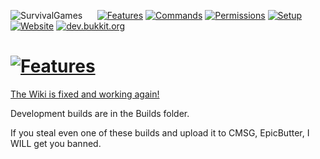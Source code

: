 ![SurvivalGames](http://sg.q64.co/wiki/image/SurvivalGames.png)
&nbsp;&nbsp;&nbsp;&nbsp;&nbsp;[![Features](http://sg.q64.co/wiki/image/Features.png)](https://github.com/SurvivalGamesDevTeam/TheSurvivalGames/wiki) [![Commands](http://sg.q64.co/wiki/image/Commands.png)](https://github.com/SurvivalGamesDevTeam/TheSurvivalGames/wiki/Commands) [![Permissions](http://sg.q64.co/wiki/image/Permissions.png)](https://github.com/SurvivalGamesDevTeam/TheSurvivalGames/wiki/Permissions) [![Setup](http://sg.q64.co/wiki/image/Setup.png)](https://github.com/SurvivalGamesDevTeam/TheSurvivalGames/wiki/Setup) [![Website](http://sg.q64.co/wiki/image/Website.png)](http://communitysurvivalgames.com)  [![dev.bukkit.org](http://sg.q64.co/wiki/image/DBO.png)](http://dev.bukkit.org/bukkit-plugins/paradise-survival-games/)

[![Features](http://imgur.com/F2MBj0Y.png)](https://github.com/ParadiseMC/SGBuildsAndDocs/tree/master/Builds)  
===============
[The Wiki is fixed and working again!](https://github.com/ParadiseMC/ParadiseSGBuildsAndDocs/wiki/)

Development builds are in the Builds folder.
 
If you steal even one of these builds and upload it to CMSG, EpicButter, I WILL get you banned.
